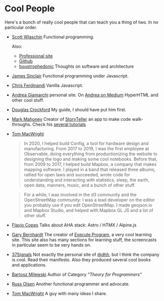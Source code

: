 # Cool People

Here's a bunch of really cool people that can teach you a thing of two. In no particular order.

- [Scott Wlaschin](https://fsharpforfunandprofit.com/)
  Functional programming.

  Also:
    - [Professional site](http://scottwlaschin.com/)
    - [Github](https://github.com/swlaschin)
    - [boustrophedonic](http://boustrophedonic.com/)
      Thoughts on software and architecture

- [James Sinclair](https://jrsinclair.com/)
  Functional programming under Javascript.

- [Chris Ferdinandi](https://gomakethings.com/)
  Vanilla Javascript.

- [Andrea Giamarchi](https://webreflection.co.uk/) personal site. On [Andrea on Medium](https://webreflection.medium.com/)
  HyperHTML and other cool stuff.

- [Douglas Crockford](https://www.crockford.com/)
  My guide, I should have put him first.

- [Mark Mahoney](https://github.com/markm208/)
  Creator of [StoryTeller](https://github.com/markm208/storyteller) an app to
  make code walk-throughs. Check his [several tutorials](https://markm208.github.io/)

- [Tom MacWright](https://macwright.com/)
  > In 2020, I helped build Config, a tool for hardware design and manufacturing. From 2017 to 2019, I was the first employee at Observable, doing everything from productionizing the website to designing the logo and making some cool notebooks. Before that, from 2009 to 2017, I helped build Mapbox, a company that makes mapping software. I played in a band that released three albums, rallied for open laws and succeeded, wrote code for understanding and interacting with statistics, sleep, the earth, open data, manners, music, and a bunch of other stuff.

  > For a while, I was involved in the d3 community and the OpenStreetMap community: I was a lead developer on the editor you probably use if you edit OpenStreetMap. I made geojson.io and Mapbox Studio, and helped with Mapbox GL JS and a lot of other stuff.

- [Flavio Copes](https://flaviocopes.com/)
  Talks about AHA stack: Astro / HTMX / Alpine.js

- [Gary Bernhardt](https://www.destroyallsoftware.com/)
  The creator of [Execute Program](https://www.executeprogram.com/), a very cool learning site. This site also has many sections for learning stuff, the screencasts in particular seem to be very hands on.

- [37Signals](https://37signals.com/)
  Not exactly the personal site of [@dhh](https://x.com/dhh), but I think the company is cool. Read their manifesto. Also they produced several cool books and applications.

- [Bartosz Milewski](https://bartoszmilewski.com/)
  Author of Category _"Theory for Programmers"_

- [Russ Olsen](http://russolsen.com/)
  Another functional programmer and advocate.

- [Tom MacWright](https://macwright.com/)
  A guy with many ideas I share.
